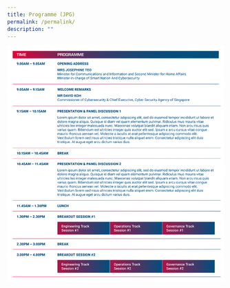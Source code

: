 ```yaml
---
title: Programme (JPG)
permalink: /permalink/
description: ""
---
```

![](/images/2023%20Programme/2023_programme_day1.jpg)